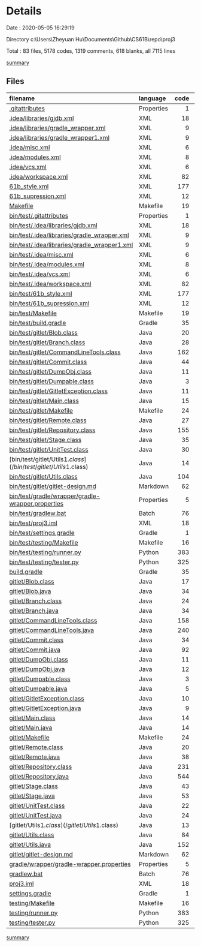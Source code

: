 # Details

Date : 2020-05-05 16:29:19

Directory c:\Users\Zheyuan Hu\Documents\Github\CS61B\repo\proj3

Total : 83 files,  5178 codes, 1319 comments, 618 blanks, all 7115 lines

[summary](results.md)

## Files
| filename | language | code | comment | blank | total |
| :--- | :--- | ---: | ---: | ---: | ---: |
| [.gitattributes](/.gitattributes) | Properties | 1 | 4 | 2 | 7 |
| [.idea/libraries/gjdb.xml](/.idea/libraries/gjdb.xml) | XML | 18 | 0 | 0 | 18 |
| [.idea/libraries/gradle_wrapper.xml](/.idea/libraries/gradle_wrapper.xml) | XML | 9 | 0 | 0 | 9 |
| [.idea/libraries/gradle_wrapper1.xml](/.idea/libraries/gradle_wrapper1.xml) | XML | 9 | 0 | 0 | 9 |
| [.idea/misc.xml](/.idea/misc.xml) | XML | 6 | 0 | 0 | 6 |
| [.idea/modules.xml](/.idea/modules.xml) | XML | 8 | 0 | 0 | 8 |
| [.idea/vcs.xml](/.idea/vcs.xml) | XML | 6 | 0 | 0 | 6 |
| [.idea/workspace.xml](/.idea/workspace.xml) | XML | 82 | 0 | 0 | 82 |
| [61b_style.xml](/61b_style.xml) | XML | 177 | 97 | 40 | 314 |
| [61b_supression.xml](/61b_supression.xml) | XML | 12 | 0 | 3 | 15 |
| [Makefile](/Makefile) | Makefile | 19 | 24 | 15 | 58 |
| [bin/test/.gitattributes](/bin/test/.gitattributes) | Properties | 1 | 4 | 2 | 7 |
| [bin/test/.idea/libraries/gjdb.xml](/bin/test/.idea/libraries/gjdb.xml) | XML | 18 | 0 | 0 | 18 |
| [bin/test/.idea/libraries/gradle_wrapper.xml](/bin/test/.idea/libraries/gradle_wrapper.xml) | XML | 9 | 0 | 0 | 9 |
| [bin/test/.idea/libraries/gradle_wrapper1.xml](/bin/test/.idea/libraries/gradle_wrapper1.xml) | XML | 9 | 0 | 0 | 9 |
| [bin/test/.idea/misc.xml](/bin/test/.idea/misc.xml) | XML | 6 | 0 | 0 | 6 |
| [bin/test/.idea/modules.xml](/bin/test/.idea/modules.xml) | XML | 8 | 0 | 0 | 8 |
| [bin/test/.idea/vcs.xml](/bin/test/.idea/vcs.xml) | XML | 6 | 0 | 0 | 6 |
| [bin/test/.idea/workspace.xml](/bin/test/.idea/workspace.xml) | XML | 82 | 0 | 0 | 82 |
| [bin/test/61b_style.xml](/bin/test/61b_style.xml) | XML | 177 | 97 | 40 | 314 |
| [bin/test/61b_supression.xml](/bin/test/61b_supression.xml) | XML | 12 | 0 | 3 | 15 |
| [bin/test/Makefile](/bin/test/Makefile) | Makefile | 19 | 24 | 15 | 58 |
| [bin/test/build.gradle](/bin/test/build.gradle) | Gradle | 35 | 21 | 6 | 62 |
| [bin/test/gitlet/Blob.class](/bin/test/gitlet/Blob.class) | Java | 20 | 0 | 0 | 20 |
| [bin/test/gitlet/Branch.class](/bin/test/gitlet/Branch.class) | Java | 28 | 0 | 0 | 28 |
| [bin/test/gitlet/CommandLineTools.class](/bin/test/gitlet/CommandLineTools.class) | Java | 162 | 0 | 0 | 162 |
| [bin/test/gitlet/Commit.class](/bin/test/gitlet/Commit.class) | Java | 44 | 13 | 0 | 57 |
| [bin/test/gitlet/DumpObj.class](/bin/test/gitlet/DumpObj.class) | Java | 11 | 0 | 0 | 11 |
| [bin/test/gitlet/Dumpable.class](/bin/test/gitlet/Dumpable.class) | Java | 3 | 0 | 1 | 4 |
| [bin/test/gitlet/GitletException.class](/bin/test/gitlet/GitletException.class) | Java | 11 | 0 | 0 | 11 |
| [bin/test/gitlet/Main.class](/bin/test/gitlet/Main.class) | Java | 15 | 0 | 0 | 15 |
| [bin/test/gitlet/Makefile](/bin/test/gitlet/Makefile) | Makefile | 24 | 29 | 18 | 71 |
| [bin/test/gitlet/Remote.class](/bin/test/gitlet/Remote.class) | Java | 27 | 0 | 0 | 27 |
| [bin/test/gitlet/Repository.class](/bin/test/gitlet/Repository.class) | Java | 155 | 68 | 3 | 226 |
| [bin/test/gitlet/Stage.class](/bin/test/gitlet/Stage.class) | Java | 35 | 0 | 0 | 35 |
| [bin/test/gitlet/UnitTest.class](/bin/test/gitlet/UnitTest.class) | Java | 30 | 0 | 0 | 30 |
| [bin/test/gitlet/Utils$1.class](/bin/test/gitlet/Utils$1.class) | Java | 14 | 0 | 0 | 14 |
| [bin/test/gitlet/Utils.class](/bin/test/gitlet/Utils.class) | Java | 104 | 0 | 0 | 104 |
| [bin/test/gitlet/gitlet-design.md](/bin/test/gitlet/gitlet-design.md) | Markdown | 62 | 0 | 17 | 79 |
| [bin/test/gradle/wrapper/gradle-wrapper.properties](/bin/test/gradle/wrapper/gradle-wrapper.properties) | Properties | 5 | 0 | 1 | 6 |
| [bin/test/gradlew.bat](/bin/test/gradlew.bat) | Batch | 76 | 0 | 25 | 101 |
| [bin/test/proj3.iml](/bin/test/proj3.iml) | XML | 18 | 0 | 0 | 18 |
| [bin/test/settings.gradle](/bin/test/settings.gradle) | Gradle | 1 | 8 | 2 | 11 |
| [bin/test/testing/Makefile](/bin/test/testing/Makefile) | Makefile | 16 | 10 | 12 | 38 |
| [bin/test/testing/runner.py](/bin/test/testing/runner.py) | Python | 383 | 78 | 44 | 505 |
| [bin/test/testing/tester.py](/bin/test/testing/tester.py) | Python | 325 | 73 | 34 | 432 |
| [build.gradle](/build.gradle) | Gradle | 35 | 21 | 6 | 62 |
| [gitlet/Blob.class](/gitlet/Blob.class) | Java | 17 | 0 | 0 | 17 |
| [gitlet/Blob.java](/gitlet/Blob.java) | Java | 34 | 27 | 8 | 69 |
| [gitlet/Branch.class](/gitlet/Branch.class) | Java | 24 | 0 | 0 | 24 |
| [gitlet/Branch.java](/gitlet/Branch.java) | Java | 34 | 32 | 10 | 76 |
| [gitlet/CommandLineTools.class](/gitlet/CommandLineTools.class) | Java | 158 | 0 | 0 | 158 |
| [gitlet/CommandLineTools.java](/gitlet/CommandLineTools.java) | Java | 240 | 77 | 18 | 335 |
| [gitlet/Commit.class](/gitlet/Commit.class) | Java | 34 | 13 | 0 | 47 |
| [gitlet/Commit.java](/gitlet/Commit.java) | Java | 92 | 63 | 16 | 171 |
| [gitlet/DumpObj.class](/gitlet/DumpObj.class) | Java | 11 | 0 | 0 | 11 |
| [gitlet/DumpObj.java](/gitlet/DumpObj.java) | Java | 12 | 27 | 5 | 44 |
| [gitlet/Dumpable.class](/gitlet/Dumpable.class) | Java | 3 | 0 | 1 | 4 |
| [gitlet/Dumpable.java](/gitlet/Dumpable.java) | Java | 5 | 4 | 3 | 12 |
| [gitlet/GitletException.class](/gitlet/GitletException.class) | Java | 10 | 0 | 0 | 10 |
| [gitlet/GitletException.java](/gitlet/GitletException.java) | Java | 9 | 6 | 4 | 19 |
| [gitlet/Main.class](/gitlet/Main.class) | Java | 14 | 0 | 0 | 14 |
| [gitlet/Main.java](/gitlet/Main.java) | Java | 14 | 12 | 5 | 31 |
| [gitlet/Makefile](/gitlet/Makefile) | Makefile | 24 | 29 | 18 | 71 |
| [gitlet/Remote.class](/gitlet/Remote.class) | Java | 20 | 2 | 0 | 22 |
| [gitlet/Remote.java](/gitlet/Remote.java) | Java | 38 | 35 | 10 | 83 |
| [gitlet/Repository.class](/gitlet/Repository.class) | Java | 231 | 0 | 1 | 232 |
| [gitlet/Repository.java](/gitlet/Repository.java) | Java | 544 | 151 | 39 | 734 |
| [gitlet/Stage.class](/gitlet/Stage.class) | Java | 43 | 0 | 0 | 43 |
| [gitlet/Stage.java](/gitlet/Stage.java) | Java | 53 | 41 | 13 | 107 |
| [gitlet/UnitTest.class](/gitlet/UnitTest.class) | Java | 22 | 0 | 0 | 22 |
| [gitlet/UnitTest.java](/gitlet/UnitTest.java) | Java | 24 | 6 | 11 | 41 |
| [gitlet/Utils$1.class](/gitlet/Utils$1.class) | Java | 13 | 0 | 0 | 13 |
| [gitlet/Utils.class](/gitlet/Utils.class) | Java | 84 | 0 | 0 | 84 |
| [gitlet/Utils.java](/gitlet/Utils.java) | Java | 152 | 54 | 32 | 238 |
| [gitlet/gitlet-design.md](/gitlet/gitlet-design.md) | Markdown | 62 | 0 | 17 | 79 |
| [gradle/wrapper/gradle-wrapper.properties](/gradle/wrapper/gradle-wrapper.properties) | Properties | 5 | 0 | 1 | 6 |
| [gradlew.bat](/gradlew.bat) | Batch | 76 | 0 | 25 | 101 |
| [proj3.iml](/proj3.iml) | XML | 18 | 0 | 0 | 18 |
| [settings.gradle](/settings.gradle) | Gradle | 1 | 8 | 2 | 11 |
| [testing/Makefile](/testing/Makefile) | Makefile | 16 | 10 | 12 | 38 |
| [testing/runner.py](/testing/runner.py) | Python | 383 | 78 | 44 | 505 |
| [testing/tester.py](/testing/tester.py) | Python | 325 | 73 | 34 | 432 |

[summary](results.md)